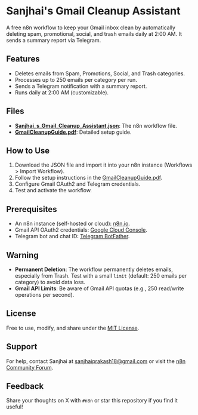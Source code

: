 # Sanjhai's Gmail Cleanup Assistant

A free n8n workflow to keep your Gmail inbox clean by automatically deleting spam, promotional, social, and trash emails daily at 2:00 AM. It sends a summary report via Telegram.

## Features
- Deletes emails from Spam, Promotions, Social, and Trash categories.
- Processes up to 250 emails per category per run.
- Sends a Telegram notification with a summary report.
- Runs daily at 2:00 AM (customizable).

## Files
- [**Sanjhai_s_Gmail_Cleanup_Assistant.json**](./Sanjhai_s_Gmail_Cleanup_Assistant.json): The n8n workflow file.
- [**GmailCleanupGuide.pdf**](./GmailCleanupGuide.pdf): Detailed setup guide.

## How to Use
1. Download the JSON file and import it into your n8n instance (Workflows > Import Workflow).
2. Follow the setup instructions in the [GmailCleanupGuide.pdf](./GmailCleanupGuide.pdf).
3. Configure Gmail OAuth2 and Telegram credentials.
4. Test and activate the workflow.

## Prerequisites
- An n8n instance (self-hosted or cloud): [n8n.io](https://n8n.io/).
- Gmail API OAuth2 credentials: [Google Cloud Console](https://console.cloud.google.com/).
- Telegram bot and chat ID: [Telegram BotFather](https://core.telegram.org/bots#creating-a-new-bot).

## Warning
- **Permanent Deletion**: The workflow permanently deletes emails, especially from Trash. Test with a small `limit` (default: 250 emails per category) to avoid data loss.
- **Gmail API Limits**: Be aware of Gmail API quotas (e.g., 250 read/write operations per second).

## License
Free to use, modify, and share under the [MIT License](LICENSE).

## Support
For help, contact Sanjhai at [sanjhaiprakash18@gmail.com](mailto:sanjhaiprakash18@gmail.com) or visit the [n8n Community Forum](https://community.n8n.io/).

## Feedback
Share your thoughts on X with `#n8n` or star this repository if you find it useful!
